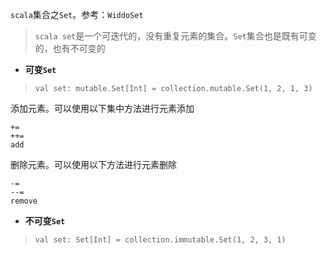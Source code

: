 `scala`集合之`Set`。参考：`WiddoSet`
> `scala set`是一个可迭代的，没有重复元素的集合。`Set`集合也是既有可变的，也有不可变的

 - **可变`Set`**
> ```
> val set: mutable.Set[Int] = collection.mutable.Set(1, 2, 1, 3)
> ```

添加元素。可以使用以下集中方法进行元素添加
```
+=
++=
add
```
删除元素。可以使用以下方法进行元素删除
```
-=
--=
remove
```

 - **不可变`Set`**
> ```
> val set: Set[Int] = collection.immutable.Set(1, 2, 3, 1)
> ```